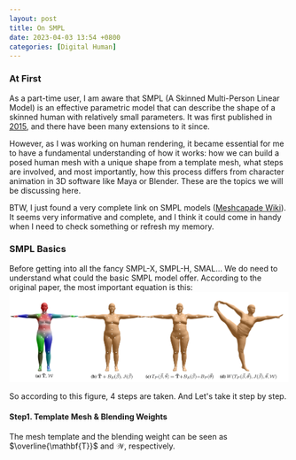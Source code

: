 ```yaml
---
layout: post
title: On SMPL
date: 2023-04-03 13:54 +0800
categories: [Digital Human]
---
```

### At First

As a part-time user, I am aware that SMPL (A Skinned Multi-Person Linear Model) is an effective parametric model that can describe the shape of a skinned human with relatively small parameters. It was first published in [2015](https://files.is.tue.mpg.de/black/papers/SMPL2015.pdf), and there have been many extensions to it since. 

However, as I was working on human rendering, it became essential for me to have a fundamental understanding of how it works: how we can build a posed human mesh with a unique shape from a template mesh, what steps are involved, and most importantly, how this process differs from character animation in 3D software like Maya or Blender. These are the topics we will be discussing here.

BTW, I just found a very complete link on SMPL models ([Meshcapade Wiki](https://meshcapade.wiki/SMPL)). It seems very informative and complete, and I think it could come in handy when I need to check something or refresh my memory.

### SMPL Basics

Before getting into all the fancy SMPL-X, SMPL-H, SMAL... We do need to understand what could the basic SMPL model offer. According to the original paper, the most important equation is this:
![image-20230403143627243](/post_assets/onsmpl/process.png)

So according to this figure, 4 steps are taken. And Let's take it step by step.

#### Step1. Template Mesh & Blending Weights

The mesh template and the blending weight can be seen as $\overline{\mathbf{T}}$ and $\mathcal{W}$, respectively.

